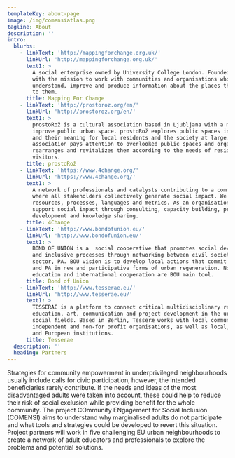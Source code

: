 ```yaml
---
templateKey: about-page
image: /img/comensiatlas.png
tagline: About
description: ''
intro:
  blurbs:
    - linkText: 'http://mappingforchange.org.uk/'
      linkUrl: 'http://mappingforchange.org.uk/'
      text1: >
        A social enterprise owned by University College London. Founded in 2007
        with the mission to work with communities and organisations who want to
        understand, improve and produce information about the places that matter
        to them.         
      title: Mapping For Change 
    - linkText: 'http://prostoroz.org/en/'
      linkUrl: 'http://prostoroz.org/en/'
      text1: >
        prostoRož is a cultural association based in Ljubljana with a mission to
        improve public urban space. prostoRož explores public spaces in cities
        and their meaning for local residents and the society at large. The
        association pays attention to overlooked public spaces and organizes,
        rearranges and revitalizes them according to the needs of residents and
        visitors.             
      title: prostoRož
    - linkText: 'https://www.4change.org/'
      linkUrl: 'https://www.4change.org/'
      text1: >
        A network of professionals and catalysts contributing to a community
        where all stakeholders collectively generate social impact. We share
        resources, processes, languages and metrics. As an organisation, we
        support social impact through consulting, capacity building, project
        development and knowledge sharing.       
      title: 4Change
    - linkText: 'http://www.bondofunion.eu/'
      linkUrl: 'http://www.bondofunion.eu/'
      text1: >
        BOND OF UNION is a  social cooperative that promotes social development
        and inclusive processes through networking between civil society, third
        sector, PA. BOU vision is to develop local actions that commit citizens
        and PA in new and participative forms of urban regeneration. Non-formal
        education and international cooperation are BOU main tool.       
      title: Bond of Union
    - linkText: 'http://www.tesserae.eu/'
      linkUrl: 'http://www.tesserae.eu/'
      text1: >
        TESSERAE is a platform to connect critical multidisciplinary research,
        education, art, communication and project development in the urban and
        social fields. Based in Berlin, Tesseræ works with local communities,
        independent and non-for profit organisations, as well as local, national
        and European institutions.       
      title: Tesserae
  description: ''
  heading: Partners
---
```

Strategies for community empowerment in underprivileged neighbourhoods usually include calls for civic participation, however, the intended beneficiaries rarely contribute. If the needs and ideas of the most disadvantaged adults were taken into account, these could help to reduce their risk of social exclusion while providing benefit for the whole community. The project COmmunity ENgagement for Social Inclusion (COMENSI) aims to understand why marginalised adults do not participate and what tools and strategies could be developed to revert this situation. Project partners will work in five challenging EU urban neighbourhoods to create a network of adult educators and professionals to explore the problems and potential solutions.